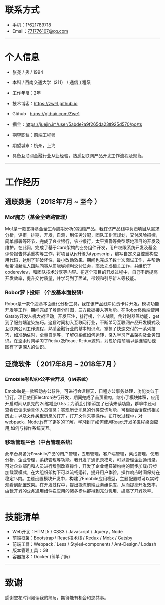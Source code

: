 # 联系方式

- 手机：17621789718
- Email：771776107@qq.com 
---

# 个人信息

 - 张尧 / 男 / 1994 
 - 本科 / 西南交通大学（211） / 通信工程系
 - 工作年限：2年
 - 技术博客：https://zwe1.github.io
 - Github：https://github.com/Zwe1
 - 掘金：https://juejin.im/user/5abde2a9f265da238925d570/posts

 - 期望职位：前端工程师
 - 期望城市：杭州，上海
 - 具备互联网金融行业从业经验，熟悉互联网产品开发工作流程及规范。

---

# 工作经历

## 通联数据 （ 2018年7月 ~ 至今 ）

### Mof魔方（基金全链路管理）
Mof是一款支持基金全生命周期分析的投顾产品，我在该产品线中负责项目从需求分析，评审，排期，开发，自测，到任务分配，团队工作流规划，交付风险把控，简单部署等环节，完成了兴业银行，农业银行，太平资管等典型落地项目的开发及维护。在此间，完成了基于Card架构的业务组件开发，用户权限系统开发及基金评价报告体系重构等工作，将项目从js升级为typescript，编写自定义监控重构应用代码，达到了非破坏性，最小改动效果。期间也完成了数十次面试工作，并帮助和带领新进入团队同事从而能够顺利交付任务，高效完成相关工作，并组织了codereview，和团队技术分享等内容。在这个项目的开发过程中，自己不断提高开发效率，提升交付质量，并学习到了面试，带领和引导新人等技能。


### Robor萝卜投研 （个股基本面投研）
Robor是一款个股基本面量化分析工具，我在该产品线中负责卡片开发，模块功能开发等工作，期间完成了股票分时图，三方数据接入等功能。在Robor移动端使用Gatsby开发人机大战活动，开发压注，排行榜，个人战绩，倒计时器等功能，get到了服务端渲染技巧。这段时间初入互联网行业，不断学习互联网产品开发模式及互联网公司工作流程，熟悉金融行业的基本知识点，掌握了快速交付的一系列技巧，如准确估时，全量自测等，了解CI系统如何运转，深入学习产品架构及业务知识。在空余时间学习了Redux及React-Redux源码，对现阶段前端以数据驱动视图有了更深入的认识。

 
## 泛微软件 （ 2017年8月 ~ 2018年7月 ）

### Emobile移动办公平台开发（IM系统）
Emobile是一款移动办公软件，可进行会话聊天，日程办公事务处理，功能类似于钉钉。项目使用Electron进行开发，期间完成了首页重构，缩小了模块体积，应用开启时间从原先的2s缩减至0.5s；为消息引擎添加了已读未读功能，群聊中还可查看已读未读具体人员信息；实现历史消息的分类查询功能，可根据会话查询相关历史；以及文件类型消息的打开，打开文件夹等操作。在开发过程中，对webpack，Node.js有了更多的了解，学习到了如何使用React开发多进程桌面应用,如何与操作系统交互。

### 移动管理平台（中台管理系统）

此平台具备对Emobile产品的用户管理，应用管理，客户端管理，集成管理，使用分析，企业管理，系统管理等功能。我开发了通讯录模块，可以管理企业通讯录，可对企业部门和人员进行增删改查操作，开发了企业组织架构树的同步加载/异步加载双模式，在大组织架构下可以流畅运转，提升用户体验，操作响应时间保持在稳定1s内。主题设置模块开发中，构建了Emobile应用模型，主题配置时可以实时观看到配置效果。在开发过程中，提出提炼前端业务组件库，从而提高开发效率，由我开发的业务通用组件在应用的诸多模块都得到充分使用，提高了开发效率。

---

# 技能清单

- Web开发：HTML5 / CSS3 / Javascript / Jquery / Node
- 前端框架：Bootstrap / React技术栈 / Redux / Mobx / Gatsby
- 前端工具：Webpack / Less / Styled-components / Ant-Design / Lodash
- 版本管理工具：Git
- 容器技术：Docker (简单了解)

---

# 致谢
感谢您花时间阅读我的简历，期待能有机会和您共事。
